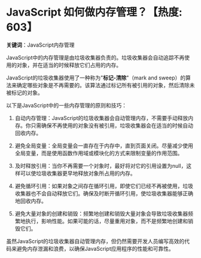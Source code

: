 # JavaScript 如何做内存管理？【热度: 603】

**关键词**：JavaScript内存管理

JavaScript中的内存管理是由垃圾收集器负责的。垃圾收集器会自动追踪不再使用的对象，并在适当的时候释放它们占用的内存。

JavaScript的垃圾收集器使用了一种称为"**标记-清除**"（mark and sweep）的算法来确定哪些对象是不再需要的。该算法通过标记所有被引用的对象，然后清除未被标记的对象。

以下是JavaScript中的一些内存管理的原则和技巧：

1. 自动内存管理：JavaScript的垃圾收集器会自动管理内存，不需要手动释放内存。你只需确保不再使用的对象没有被引用，垃圾收集器会在适当的时候自动回收内存。

2. 避免全局变量：全局变量会一直存在于内存中，直到页面关闭。尽量减少使用全局变量，而是使用函数作用域或模块化的方式来限制变量的作用范围。

3. 及时释放引用：当你不再需要一个对象时，最好将对它的引用设置为null，这样可以使垃圾收集器更早地释放对象所占用的内存。

4. 避免循环引用：如果对象之间存在循环引用，即使它们已经不再被使用，垃圾收集器也不会自动释放它们。确保及时断开循环引用，使垃圾收集器能够正确地回收内存。

5. 避免大量对象的创建和销毁：频繁地创建和销毁大量对象会导致垃圾收集器频繁地执行，影响性能。如果可能的话，尽量重用对象，而不是频繁地创建和销毁它们。

虽然JavaScript的垃圾收集器自动管理内存，但仍然需要开发人员编写高效的代码来避免内存泄漏和浪费，以确保JavaScript应用程序的性能和可靠性。
